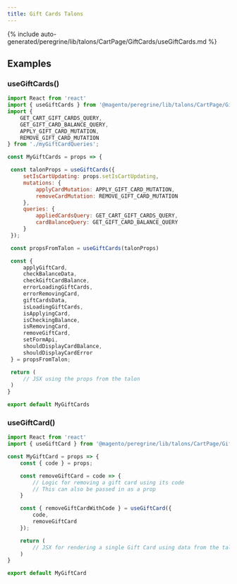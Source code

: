 ```yaml
---
title: Gift Cards Talons
---
```


<!--
The reference doc content is generated automatically from the source code.
To update this section, update the doc blocks in the source code
-->

{% include auto-generated/peregrine/lib/talons/CartPage/GiftCards/useGiftCards.md %}

## Examples

### useGiftCards()

```jsx
import React from 'react'
import { useGiftCards } from '@magento/peregrine/lib/talons/CartPage/GiftCards'
import {
    GET_CART_GIFT_CARDS_QUERY,
    GET_GIFT_CARD_BALANCE_QUERY,
    APPLY_GIFT_CARD_MUTATION,
    REMOVE_GIFT_CARD_MUTATION
} from './myGiftCardQueries';

const MyGiftCards = props => {

 const talonProps = useGiftCards({
     setIsCartUpdating: props.setIsCartUpdating,
     mutations: {
         applyCardMutation: APPLY_GIFT_CARD_MUTATION,
         removeCardMutation: REMOVE_GIFT_CARD_MUTATION
     },
     queries: {
         appliedCardsQuery: GET_CART_GIFT_CARDS_QUERY,
         cardBalanceQuery: GET_GIFT_CARD_BALANCE_QUERY
     }
 });

 const propsFromTalon = useGiftCards(talonProps)

 const {
     applyGiftCard,
     checkBalanceData,
     checkGiftCardBalance,
     errorLoadingGiftCards,
     errorRemovingCard,
     giftCardsData,
     isLoadingGiftCards,
     isApplyingCard,
     isCheckingBalance,
     isRemovingCard,
     removeGiftCard,
     setFormApi,
     shouldDisplayCardBalance,
     shouldDisplayCardError
 } = propsFromTalon;

 return (
     // JSX using the props from the talon
 )
}

export default MyGiftCards
```

### useGiftCard()

```jsx
import React from 'react'
import { useGiftCard } from '@magento/peregrine/lib/talons/CartPage/GiftCards/useGiftCard';

const MyGiftCard = props => {
    const { code } = props;

    const removeGiftCard = code => {
        // Logic for removing a gift card using its code
        // This can also be passed in as a prop
    }

    const { removeGiftCardWithCode } = useGiftCard({
        code,
        removeGiftCard
    });

    return (
        // JSX for rendering a single Gift Card using data from the talon
    )
}

export default MyGiftCard
```
